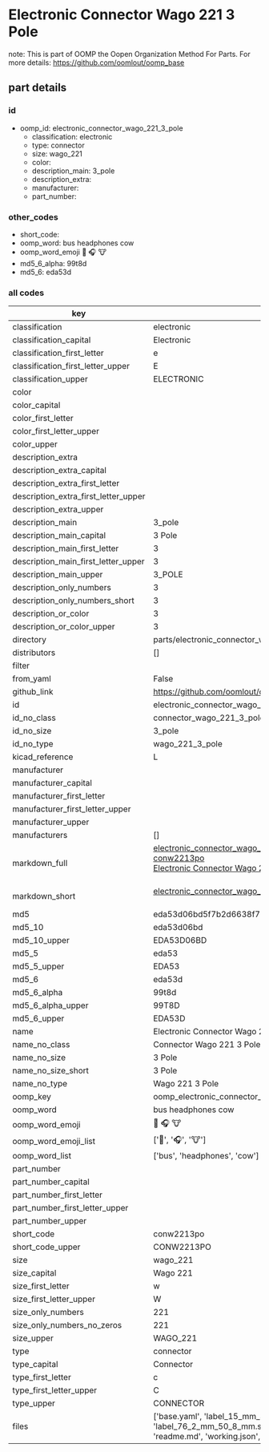 # Electronic Connector Wago 221 3 Pole  

note: This is part of OOMP the Oopen Organization Method For Parts. For more details: https://github.com/oomlout/oomp_base

##  part details





### id
* oomp_id: electronic_connector_wago_221_3_pole
  * classification: electronic
  * type: connector
  * size: wago_221
  * color: 
  * description_main: 3_pole
  * description_extra: 
  * manufacturer: 
  * part_number: 

### other_codes
* short_code: 
* oomp_word: bus headphones cow
* oomp_word_emoji :bus: :headphones: :cow:
* md5_6_alpha: 99t8d
* md5_6: eda53d

### all codes 
| key | value |  
| --- | --- |  
| classification | electronic |  
| classification_capital | Electronic |  
| classification_first_letter | e |  
| classification_first_letter_upper | E |  
| classification_upper | ELECTRONIC |  
| color |  |  
| color_capital |  |  
| color_first_letter |  |  
| color_first_letter_upper |  |  
| color_upper |  |  
| description_extra |  |  
| description_extra_capital |  |  
| description_extra_first_letter |  |  
| description_extra_first_letter_upper |  |  
| description_extra_upper |  |  
| description_main | 3_pole |  
| description_main_capital | 3 Pole |  
| description_main_first_letter | 3 |  
| description_main_first_letter_upper | 3 |  
| description_main_upper | 3_POLE |  
| description_only_numbers | 3 |  
| description_only_numbers_short | 3 |  
| description_or_color | 3 |  
| description_or_color_upper | 3 |  
| directory | parts/electronic_connector_wago_221_3_pole |  
| distributors | [] |  
| filter |  |  
| from_yaml | False |  
| github_link | https://github.com/oomlout/oomlout_oomp_part_src/tree/main/parts/electronic_connector_wago_221_3_pole/working |  
| id | electronic_connector_wago_221_3_pole |  
| id_no_class | connector_wago_221_3_pole |  
| id_no_size | 3_pole |  
| id_no_type | wago_221_3_pole |  
| kicad_reference | L |  
| manufacturer |  |  
| manufacturer_capital |  |  
| manufacturer_first_letter |  |  
| manufacturer_first_letter_upper |  |  
| manufacturer_upper |  |  
| manufacturers | [] |  
| markdown_full | [electronic_connector_wago_221_3_pole](https://github.com/oomlout/oomlout_oomp_part_src/tree/main/parts/electronic_connector_wago_221_3_pole/working)<br>[conw2213po](https://github.com/oomlout/oomlout_oomp_part_src/tree/main/parts/electronic_connector_wago_221_3_pole/working)<br>[Electronic Connector Wago 221 3 Pole](https://github.com/oomlout/oomlout_oomp_part_src/tree/main/parts/electronic_connector_wago_221_3_pole/working)<br><br> |  
| markdown_short | [electronic_connector_wago_221_3_pole](https://github.com/oomlout/oomlout_oomp_part_src/tree/main/parts/electronic_connector_wago_221_3_pole/working)<br><br> |  
| md5 | eda53d06bd5f7b2d6638f73bca221c96 |  
| md5_10 | eda53d06bd |  
| md5_10_upper | EDA53D06BD |  
| md5_5 | eda53 |  
| md5_5_upper | EDA53 |  
| md5_6 | eda53d |  
| md5_6_alpha | 99t8d |  
| md5_6_alpha_upper | 99T8D |  
| md5_6_upper | EDA53D |  
| name | Electronic Connector Wago 221 3 Pole |  
| name_no_class | Connector Wago 221 3 Pole |  
| name_no_size | 3 Pole |  
| name_no_size_short | 3 Pole |  
| name_no_type | Wago 221 3 Pole |  
| oomp_key | oomp_electronic_connector_wago_221_3_pole |  
| oomp_word | bus headphones cow |  
| oomp_word_emoji | :bus: :headphones: :cow: |  
| oomp_word_emoji_list | [':bus:', ':headphones:', ':cow:'] |  
| oomp_word_list | ['bus', 'headphones', 'cow'] |  
| part_number |  |  
| part_number_capital |  |  
| part_number_first_letter |  |  
| part_number_first_letter_upper |  |  
| part_number_upper |  |  
| short_code | conw2213po |  
| short_code_upper | CONW2213PO |  
| size | wago_221 |  
| size_capital | Wago 221 |  
| size_first_letter | w |  
| size_first_letter_upper | W |  
| size_only_numbers | 221 |  
| size_only_numbers_no_zeros | 221 |  
| size_upper | WAGO_221 |  
| type | connector |  
| type_capital | Connector |  
| type_first_letter | c |  
| type_first_letter_upper | C |  
| type_upper | CONNECTOR |  
| files | ['base.yaml', 'label_15_mm_30_mm.pdf', 'label_15_mm_30_mm.svg', 'label_76_2_mm_50_8_mm.pdf', 'label_76_2_mm_50_8_mm.svg', 'label_oomlout_76_2_mm_50_8_mm.pdf', 'label_oomlout_76_2_mm_50_8_mm.svg', 'readme.md', 'working.json', 'working.yaml'] |  
